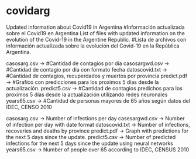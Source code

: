 # covidarg
Updated information about Covid19 in Argentina
#Información actualizada sobre el Covid19 en Argentina
List of files with updated information on the evolution of the Covid-19 in the Argentine Republic.
#Lista de archivos con información actualizada sobre la evolución del Covid-19 en la República Argentina.

casosarg.csv	 -> #Cantidad de contagios por día
casosargwd.csv	-> #Cantidad de contagio por día con formato fecha
datoscovid.txt	-> #Cantidad de contagios, recuperdados y muertos por provincia
predict.pdf	   -> #Grafíco con predicciones para los proximos 5 días desde la actualización.
predict5.csv	-> #Cantidad de contagios predichos para los proximos 5 días desde la actualización utilizando redes neuronales
years65.csv	-> #Cantidad de personas mayores de 65 años según datos del IDEC, CENSO 2010

casosarg.csv -> Number of infections per day
casesargwd.csv -> Number of infection per day with date format
datoscovid.txt -> Number of infections, recoveries and deaths by province
predict.pdf -> Graph with predictions for the next 5 days since the update.
predict5.csv -> Number of predicted infections for the next 5 days since the update using neural networks
years65.csv -> Number of people over 65 according to IDEC, CENSUS 2010


